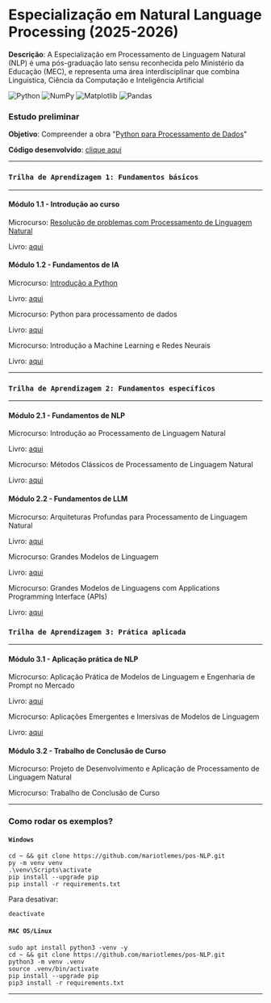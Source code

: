 # Especialização em Natural Language Processing (2025-2026)

**Descrição**: A Especialização em Processamento de Linguagem Natural (NLP) é uma pós-graduação lato sensu reconhecida pelo Ministério da Educação (MEC), e representa uma área interdisciplinar que combina Linguística, Ciência da Computação e Inteligência Artificial

![Python](https://img.shields.io/badge/python-3670A0?style=plastic&logo=python&logoColor=ffdd54)
![NumPy](https://img.shields.io/badge/Numpy-777BB4?style=plastic&logo=numpy&logoColor=red)
![Matplotlib](https://img.shields.io/badge/-Matplotlib-000000?style=plstic&logo=python)
![Pandas](https://img.shields.io/badge/-Pandas-333333?style=plastic&logo=pandas)

### **Estudo preliminar**
**Objetivo**: Compreender a obra "[Python para Processamento de Dados](https://github.com/mariotlemes/pos-NLP/blob/main/livros/1.2.2-python-para-processamento-de-dados.pdf)"

**Código desenvolvido**: [clique aqui](https://github.com/mariotlemes/pos-NLP/blob/main/src/preliminar/python_para_processamento_de_dados.ipynb)

----------------------------------------------------
### `Trilha de Aprendizagem 1: Fundamentos básicos`

----------------------------------------------------

#### Módulo 1.1 - Introdução ao curso

Microcurso: [Resolução de problemas com Processamento de Linguagem Natural](https://ava.akcit.ufg.br/course/view.php?id=63)

Livro: [aqui](https://github.com/mariotlemes/pos-NLP/blob/main/livros/1.1.1-resolucao-de-problemas-com-processamento-de-linguagem-natural.pdf)

#### Módulo 1.2 - Fundamentos de IA 

Microcurso: [Introdução a Python](https://ava.akcit.ufg.br/course/view.php?id=64)

Livro: [aqui](https://github.com/mariotlemes/pos-NLP/blob/main/livros/1.2.1-introducao-ao-python.pdf)

Microcurso: Python para processamento de dados

Livro: [aqui](https://github.com/mariotlemes/pos-NLP/blob/main/livros/1.2.2-python-para-processamento-de-dados.pdf)

Microcurso: Introdução a Machine Learning e Redes Neurais 

Livro: [aqui](https://github.com/mariotlemes/pos-NLP/blob/main/livros/1.2.3-Introdução-a-machine-learning-e-redes-neurais.pdf)

----------------------------------------------------

### `Trilha de Aprendizagem 2: Fundamentos específicos`

----------------------------------------------------

#### Módulo 2.1 - Fundamentos de NLP

Microcurso: Introdução ao Processamento de Linguagem Natural

Livro: [aqui](https://github.com/mariotlemes/pos-NLP/blob/main/livros/2.1.1-introdução-ao-processamento-de-linguagem-natural.pdf)


Microcurso: Métodos Clássicos de Processamento de Linguagem Natural

Livro: [aqui](https://github.com/mariotlemes/pos-NLP/blob/main/livros/2.1.2-métodos-clássicos-de-processamento-de-linguagem-natural.pdf)

#### Módulo 2.2 - Fundamentos de LLM

Microcurso: Arquiteturas Profundas para Processamento de Linguagem Natural

Livro: [aqui](https://github.com/mariotlemes/pos-NLP/blob/main/livros/2.2.1-arquiteturas-profundas-para-processamento-de-linguagem-natural.pdf)

Microcurso: Grandes Modelos de Linguagem

Livro: [aqui](https://github.com/mariotlemes/pos-NLP/blob/main/livros/2.2.2-grandes-modelos-de-linguagem.pdf)

Microcurso: Grandes Modelos de Linguagens com Applications Programming Interface (APIs)

Livro: [aqui](https://github.com/mariotlemes/pos-NLP/blob/main/livros/2.2.3-grandes-modelos-de-linguagens-com-APIs.pdf)


### `Trilha de Aprendizagem 3: Prática aplicada`

----------------------------------------------------

#### Módulo 3.1 - Aplicação prática de NLP

Microcurso: Aplicação Prática de Modelos de Linguagem e Engenharia de Prompt no Mercado

Livro: [aqui](https://github.com/mariotlemes/pos-NLP/blob/main/livros/3.1.1-aplicação-prática-de-modelos-de-linguagem-e-engenharia-de-prompt-no-mercado.pdf)

Microcurso: Aplicações Emergentes e Imersivas de Modelos de Linguagem

Livro: [aqui](https://github.com/mariotlemes/pos-NLP/blob/main/livros/3.1.2-aplicações-emergentes-e-imersivas-de-modelos-de-linguagem.pdf)


#### Módulo 3.2 - Trabalho de Conclusão de Curso

Microcurso: Projeto de Desenvolvimento e Aplicação de Processamento de Linguagem Natural

Microcurso: Trabalho de Conclusão de Curso

----------------------------------------------------

### Como rodar os exemplos?
#### `Windows`
```
cd ~ && git clone https://github.com/mariotlemes/pos-NLP.git
py -m venv venv
.\venv\Scripts\activate
pip install --upgrade pip
pip install -r requirements.txt
```

Para desativar:
```
deactivate
```
#### `MAC OS/Linux`
```
sudo apt install python3 -venv -y
cd ~ && git clone https://github.com/mariotlemes/pos-NLP.git
python3 -m venv .venv
source .venv/bin/activate
pip install --upgrade pip
pip3 install -r requirements.txt
```
----------------------